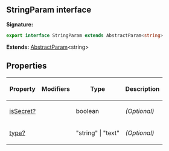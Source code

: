 
## StringParam interface

**Signature:**

```typescript
export interface StringParam extends AbstractParam<string> 
```
**Extends:** [AbstractParam](/reference/abstractparam.md)<!-- -->&lt;string&gt;

## Properties

<table><thead><tr><th>

Property


</th><th>

Modifiers


</th><th>

Type


</th><th>

Description


</th></tr></thead>
<tbody><tr><td>

[isSecret?](/reference/stringparam/issecret.md)


</td><td>


</td><td>

boolean


</td><td>

_(Optional)_


</td></tr>
<tr><td>

[type?](/reference/stringparam/type.md)


</td><td>


</td><td>

"string" \| "text"


</td><td>

_(Optional)_


</td></tr>
</tbody></table>
